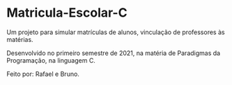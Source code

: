 # Matricula-Escolar-C
Um projeto para simular matrículas de alunos, vinculação de professores às matérias.

Desenvolvido no primeiro semestre de 2021, na matéria de Paradigmas da Programação, na linguagem C.

Feito por: Rafael e Bruno.
